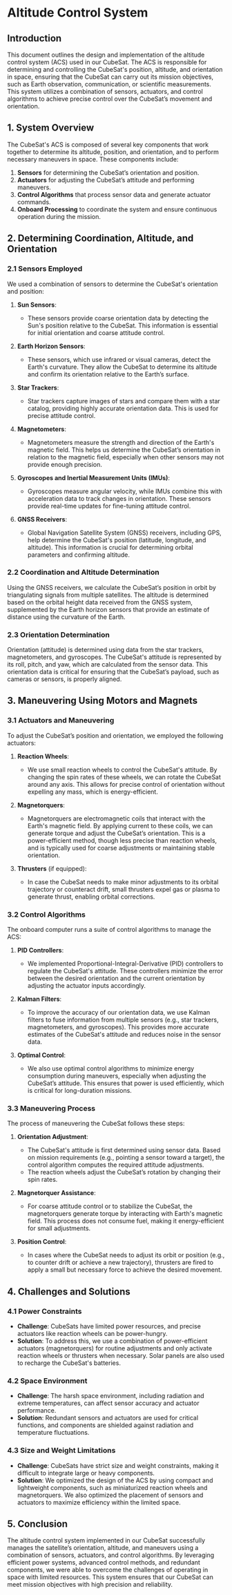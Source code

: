 # Altitude Control System

## **Introduction**

This document outlines the design and implementation of the altitude control system (ACS) used in our CubeSat. The ACS is responsible for determining and controlling the CubeSat's position, altitude, and orientation in space, ensuring that the CubeSat can carry out its mission objectives, such as Earth observation, communication, or scientific measurements. This system utilizes a combination of sensors, actuators, and control algorithms to achieve precise control over the CubeSat’s movement and orientation.

## **1. System Overview**

The CubeSat's ACS is composed of several key components that work together to determine its altitude, position, and orientation, and to perform necessary maneuvers in space. These components include:

1. **Sensors** for determining the CubeSat’s orientation and position.
2. **Actuators** for adjusting the CubeSat’s attitude and performing maneuvers.
3. **Control Algorithms** that process sensor data and generate actuator commands.
4. **Onboard Processing** to coordinate the system and ensure continuous operation during the mission.

## **2. Determining Coordination, Altitude, and Orientation**

### **2.1 Sensors Employed**

We used a combination of sensors to determine the CubeSat's orientation and position:

1. **Sun Sensors**:
   - These sensors provide coarse orientation data by detecting the Sun's position relative to the CubeSat. This information is essential for initial orientation and coarse attitude control.

2. **Earth Horizon Sensors**:
   - These sensors, which use infrared or visual cameras, detect the Earth's curvature. They allow the CubeSat to determine its altitude and confirm its orientation relative to the Earth’s surface.

3. **Star Trackers**:
   - Star trackers capture images of stars and compare them with a star catalog, providing highly accurate orientation data. This is used for precise attitude control.

4. **Magnetometers**:
   - Magnetometers measure the strength and direction of the Earth's magnetic field. This helps us determine the CubeSat’s orientation in relation to the magnetic field, especially when other sensors may not provide enough precision.

5. **Gyroscopes and Inertial Measurement Units (IMUs)**:
   - Gyroscopes measure angular velocity, while IMUs combine this with acceleration data to track changes in orientation. These sensors provide real-time updates for fine-tuning attitude control.

6. **GNSS Receivers**:
   - Global Navigation Satellite System (GNSS) receivers, including GPS, help determine the CubeSat's position (latitude, longitude, and altitude). This information is crucial for determining orbital parameters and confirming altitude.

### **2.2 Coordination and Altitude Determination**

Using the GNSS receivers, we calculate the CubeSat’s position in orbit by triangulating signals from multiple satellites. The altitude is determined based on the orbital height data received from the GNSS system, supplemented by the Earth horizon sensors that provide an estimate of distance using the curvature of the Earth.

### **2.3 Orientation Determination**

Orientation (attitude) is determined using data from the star trackers, magnetometers, and gyroscopes. The CubeSat's attitude is represented by its roll, pitch, and yaw, which are calculated from the sensor data. This orientation data is critical for ensuring that the CubeSat’s payload, such as cameras or sensors, is properly aligned.

## **3. Maneuvering Using Motors and Magnets**

### **3.1 Actuators and Maneuvering**

To adjust the CubeSat’s position and orientation, we employed the following actuators:

1. **Reaction Wheels**:
   - We use small reaction wheels to control the CubeSat's attitude. By changing the spin rates of these wheels, we can rotate the CubeSat around any axis. This allows for precise control of orientation without expelling any mass, which is energy-efficient.

2. **Magnetorquers**:
   - Magnetorquers are electromagnetic coils that interact with the Earth's magnetic field. By applying current to these coils, we can generate torque and adjust the CubeSat’s orientation. This is a power-efficient method, though less precise than reaction wheels, and is typically used for coarse adjustments or maintaining stable orientation.

3. **Thrusters** (if equipped):
   - In case the CubeSat needs to make minor adjustments to its orbital trajectory or counteract drift, small thrusters expel gas or plasma to generate thrust, enabling orbital corrections.

### **3.2 Control Algorithms**

The onboard computer runs a suite of control algorithms to manage the ACS:

1. **PID Controllers**:
   - We implemented Proportional-Integral-Derivative (PID) controllers to regulate the CubeSat's attitude. These controllers minimize the error between the desired orientation and the current orientation by adjusting the actuator inputs accordingly.

2. **Kalman Filters**:
   - To improve the accuracy of our orientation data, we use Kalman filters to fuse information from multiple sensors (e.g., star trackers, magnetometers, and gyroscopes). This provides more accurate estimates of the CubeSat's attitude and reduces noise in the sensor data.

3. **Optimal Control**:
   - We also use optimal control algorithms to minimize energy consumption during maneuvers, especially when adjusting the CubeSat’s attitude. This ensures that power is used efficiently, which is critical for long-duration missions.

### **3.3 Maneuvering Process**

The process of maneuvering the CubeSat follows these steps:

1. **Orientation Adjustment**:
   - The CubeSat's attitude is first determined using sensor data. Based on mission requirements (e.g., pointing a sensor toward a target), the control algorithm computes the required attitude adjustments.
   - The reaction wheels adjust the CubeSat’s rotation by changing their spin rates.

2. **Magnetorquer Assistance**:
   - For coarse attitude control or to stabilize the CubeSat, the magnetorquers generate torque by interacting with Earth's magnetic field. This process does not consume fuel, making it energy-efficient for small adjustments.

3. **Position Control**:
   - In cases where the CubeSat needs to adjust its orbit or position (e.g., to counter drift or achieve a new trajectory), thrusters are fired to apply a small but necessary force to achieve the desired movement.

## **4. Challenges and Solutions**

### **4.1 Power Constraints**
- **Challenge**: CubeSats have limited power resources, and precise actuators like reaction wheels can be power-hungry.
- **Solution**: To address this, we use a combination of power-efficient actuators (magnetorquers) for routine adjustments and only activate reaction wheels or thrusters when necessary. Solar panels are also used to recharge the CubeSat's batteries.

### **4.2 Space Environment**
- **Challenge**: The harsh space environment, including radiation and extreme temperatures, can affect sensor accuracy and actuator performance.
- **Solution**: Redundant sensors and actuators are used for critical functions, and components are shielded against radiation and temperature fluctuations.

### **4.3 Size and Weight Limitations**
- **Challenge**: CubeSats have strict size and weight constraints, making it difficult to integrate large or heavy components.
- **Solution**: We optimized the design of the ACS by using compact and lightweight components, such as miniaturized reaction wheels and magnetorquers. We also optimized the placement of sensors and actuators to maximize efficiency within the limited space.

## **5. Conclusion**

The altitude control system implemented in our CubeSat successfully manages the satellite’s orientation, altitude, and maneuvers using a combination of sensors, actuators, and control algorithms. By leveraging efficient power systems, advanced control methods, and redundant components, we were able to overcome the challenges of operating in space with limited resources. This system ensures that our CubeSat can meet mission objectives with high precision and reliability.
